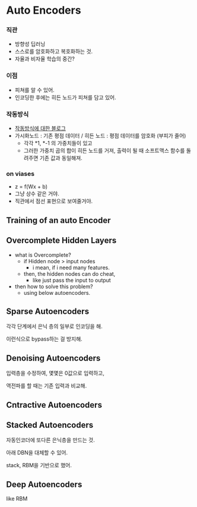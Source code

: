 # Auto Encoders

### 직관
- 방향성 딥러닝
- 스스로를 암호화하고 복호화하는 것.
- 자율과 비자율 학습의 중간?

### 이점
- 피쳐를 알 수 있어.
- 인코딩한 후에는 히든 노드가 피쳐를 담고 있어.

### 작동방식
- [작동방식에 대한 블로그](https://probablydance.com/2016/04/30/neural-networks-are-impressively-good-at-compression/)
- 가시화노드 : 기존 평점 데이터 / 히든 노드 : 평점 데이터를 암호화 (부피가 줄어) 
  - 각각 *1, *-1 의 가중치들이 있고
  - 그러한 가중치 곱의 합이 히든 노드를 거져, 출력이 될 때 소프트맥스 함수를 돌려주면 기존 값과 동일해져.
  
### on viases
- z = f(Wx + b)
- 그냥 상수 같은 거야.
- 직관에서 점선 표현으로 보여줄거야.


## Training of an auto Encoder



## Overcomplete Hidden Layers

- what is Overcomplete?
  - if Hidden node > input nodes
    - i mean, if i need many features.
  - then, the hidden nodes can do cheat,
    - like just pass the input to output
- then how to solve this problem?
  - using below autoencoders.

## Sparse Autoencoders

각각 단계에서 은닉 층의 일부로 인코딩을 해.

이런식으로 bypass하는 걸 방지해.

## Denoising Autoencoders

입력층을 수정하여, 몇몇은 0값으로 입력하고,

역전파를 할 때는 기존 입력과 비교해.

## Cntractive Autoencoders



## Stacked Autoencoders

자동인코더에 또다른 은닉층을 만드는 것.

아래 DBN을 대체할 수 있어.

stack, RBM을 기반으로 했어.

## Deep Autoencoders

like RBM